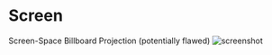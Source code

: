 # Screen

Screen-Space Billboard Projection (potentially flawed)
![screenshot](https://github.com/TheMindVirus/moovatom/IntelUnityShaderLabSDK_Tests/MiscDarkRoomShaders/Screen/screenshot.png)
